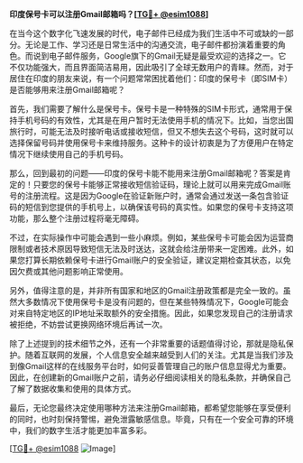 **印度保号卡可以注册Gmail邮箱吗？[[TG💪+ @esim1088](https://t.me/s/esim1088)]**

在当今这个数字化飞速发展的时代，电子邮件已经成为我们生活中不可或缺的一部分。无论是工作、学习还是日常生活中的沟通交流，电子邮件都扮演着重要的角色。而说到电子邮件服务，Google旗下的Gmail无疑是最受欢迎的选择之一。它不仅功能强大，而且界面简洁易用，因此吸引了全球无数用户的青睐。然而，对于居住在印度的朋友来说，有一个问题常常困扰着他们：印度的保号卡（即SIM卡）是否能够用来注册Gmail邮箱呢？

首先，我们需要了解什么是保号卡。保号卡是一种特殊的SIM卡形式，通常用于保持手机号码的有效性，尤其是在用户暂时无法使用手机的情况下。比如，当您出国旅行时，可能无法及时接听电话或接收短信，但又不想失去这个号码，这时就可以选择保留号码并使用保号卡来维持服务。这种卡的设计初衷是为了方便用户在特定情况下继续使用自己的手机号码。

那么，回到最初的问题——印度的保号卡能不能用来注册Gmail邮箱呢？答案是肯定的！只要您的保号卡能够正常接收短信验证码，理论上就可以用来完成Gmail账号的注册流程。这是因为Google在验证新账户时，通常会通过发送一条包含验证码的短信到您提供的手机号上，以确保该号码的真实性。如果您的保号卡支持这项功能，那么整个注册过程将毫无障碍。

不过，在实际操作中可能会遇到一些小麻烦。例如，某些保号卡可能会因为运营商限制或者技术原因导致短信无法及时送达，这就会给注册带来一定困难。此外，如果您打算长期依赖保号卡进行Gmail账户的安全验证，建议定期检查其状态，以免因欠费或其他问题影响正常使用。

另外，值得注意的是，并非所有国家和地区的Gmail注册政策都是完全一致的。虽然大多数情况下使用保号卡是没有问题的，但在某些特殊情况下，Google可能会对来自特定地区的IP地址采取额外的安全措施。因此，如果您发现自己的注册请求被拒绝，不妨尝试更换网络环境后再试一次。

除了上述提到的技术细节之外，还有一个非常重要的话题值得讨论，那就是隐私保护。随着互联网的发展，个人信息安全越来越受到人们的关注。尤其是当我们涉及到像Gmail这样的在线服务平台时，如何妥善管理自己的账户信息显得尤为重要。因此，在创建新的Gmail账户之前，请务必仔细阅读相关的隐私条款，并确保自己了解了数据收集和使用的具体方式。

最后，无论您最终决定使用哪种方法来注册Gmail邮箱，都希望您能够在享受便利的同时，也时刻保持警惕，避免泄露敏感信息。毕竟，只有在一个安全可靠的环境中，我们的数字生活才能更加丰富多彩。

[[TG💪+ @esim1088](https://t.me/s/esim1088) ![Image](https://i.postimg.cc/4NQfJmqS/Snipaste-2025-05-13-00-14-12.png)]